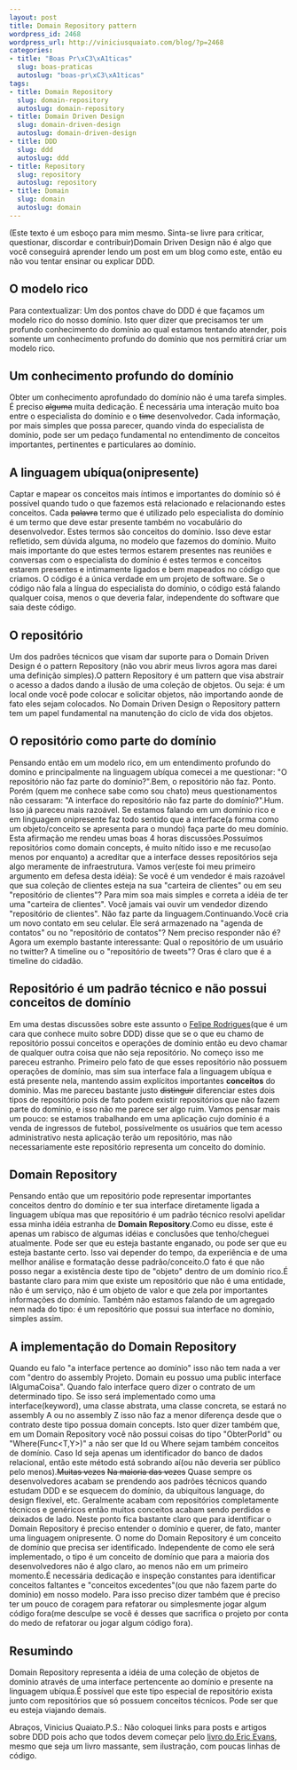 ```yaml
--- 
layout: post
title: Domain Repository pattern
wordpress_id: 2468
wordpress_url: http://viniciusquaiato.com/blog/?p=2468
categories: 
- title: "Boas Pr\xC3\xA1ticas"
  slug: boas-praticas
  autoslug: "boas-pr\xC3\xA1ticas"
tags: 
- title: Domain Repository
  slug: domain-repository
  autoslug: domain-repository
- title: Domain Driven Design
  slug: domain-driven-design
  autoslug: domain-driven-design
- title: DDD
  slug: ddd
  autoslug: ddd
- title: Repository
  slug: repository
  autoslug: repository
- title: Domain
  slug: domain
  autoslug: domain
---
```

(Este texto é um esboço para mim mesmo. Sinta-se livre para criticar, questionar, discordar e contribuir)Domain Driven Design não é algo que você conseguirá aprender lendo um post em um blog como este, então eu não vou tentar ensinar ou explicar DDD.

## O modelo rico
Para contextualizar: Um dos pontos chave do DDD é que façamos um modelo rico do nosso domínio. Isto quer dizer que precisamos ter um profundo conhecimento do domínio ao qual estamos tentando atender, pois somente um conhecimento profundo do domínio que nos permitirá criar um modelo rico.

## Um conhecimento profundo do domínio
Obter um conhecimento aprofundado do domínio não é uma tarefa simples. É preciso <del datetime="2010-12-21T03:53:16+00:00">alguma</del> muita dedicação. É necessária uma interação muito boa entre o especialista do domínio e o <del datetime="2010-12-21T03:53:16+00:00">time</del> desenvolvedor. Cada informação, por mais simples que possa parecer, quando vinda do especialista de domínio, pode ser um pedaço fundamental no entendimento de conceitos importantes, pertinentes e particulares ao domínio.

## A linguagem ubíqua(onipresente)
Captar e mapear os conceitos mais íntimos e importantes do domínio só é possível quando tudo o que fazemos está relacionado e relacionando estes conceitos. Cada <del datetime="2010-12-21T03:53:16+00:00">palavra</del> termo que é utilizado pelo especialista do domínio é um termo que deve estar presente também no vocabulário do desenvolvedor. Estes termos são conceitos do domínio. Isso deve estar refletido, sem dúvida alguma, no modelo que fazemos do domínio. Muito mais importante do que estes termos estarem presentes nas reuniões e conversas com o especialista do domínio é estes termos e conceitos estarem presentes e intimamente ligados e bem mapeados no código que criamos. O código é a única verdade em um projeto de software. Se o código não fala a língua do especialista do domínio, o código está falando qualquer coisa, menos o que deveria falar, independente do software que saia deste código.

## O repositório
Um dos padrões técnicos que visam dar suporte para o Domain Driven Design é o pattern Repository (não vou abrir meus livros agora mas darei uma definição simples).O pattern Repository é um pattern que visa abstrair o acesso a dados dando a ilusão de uma coleção de objetos. Ou seja: é um local onde você pode colocar e solicitar objetos, não importando aonde de fato eles sejam colocados. No Domain Driven Design o Repository pattern tem um papel fundamental na manutenção do ciclo de vida dos objetos.

## O repositório como parte do domínio
Pensando então em um modelo rico, em um entendimento profundo do domíno e principalmente na linguagem ubíqua comecei a me questionar: "O repositório não faz parte do domínio?".Bem, o repositório não faz. Ponto. Porém (quem me conhece sabe como sou chato) meus questionamentos não cessaram: "A interface do repositório não faz parte do domínio?".Hum. Isso já pareceu mais razoável. Se estamos falando em um domínio rico e em linguagem onipresente faz todo sentido que a interface(a forma como um objeto/conceito se apresenta para o mundo) faça parte do meu domínio. Esta afirmação me rendeu umas boas 4 horas discussões.Possuímos repositórios como domain concepts, é muito nítido isso e me recuso(ao menos por enquanto) a acreditar que a interface desses repositórios seja algo meramente de infraestrutura. Vamos ver(este foi meu primeiro argumento em defesa desta idéia): Se você é um vendedor é mais razoável que sua coleção de clientes esteja na sua "carteira de clientes" ou em seu "repositório de clientes"? Para mim soa mais simples e correta a idéia de ter uma "carteira de clientes". Você jamais vai ouvir um vendedor dizendo "repositório de clientes". Não faz parte da linguagem.Continuando.Você cria um novo contato em seu celular. Ele será armazenado na "agenda de contatos" ou no "repositório de contatos"? Nem preciso responder não é? Agora um exemplo bastante interessante: Qual o repositório de um usuário no twitter? A timeline ou o "repositório de tweets"? Oras é claro que é a timeline do cidadão.

## Repositório é um padrão técnico e não possui conceitos de domínio
Em uma destas discussões sobre este assunto o [Felipe Rodrigues](http://blog.lambda3.com.br/L3/felipero/)(que é um cara que conhece muito sobre DDD) disse que se o que eu chamo de repositório possui conceitos e operações de domínio então eu devo chamar de qualquer outra coisa que não seja repositório. No começo isso me pareceu estranho. Primeiro pelo fato de que esses repositório não possuem operações de domínio, mas sim sua interface fala a linguagem ubíqua e está presente nela, mantendo assim explícitos importantes **conceitos** do domínio. Mas me pareceu bastante justo <del datetime="2010-12-21T03:53:16+00:00">distinguir</del> diferenciar estes dois tipos de repositório pois de fato podem existir repositórios que não fazem parte do domínio, e isso não me parece ser algo ruim. Vamos pensar mais um pouco: se estamos trabalhando em uma aplicação cujo domínio é a venda de ingressos de futebol, possívelmente os usuários que tem acesso administrativo nesta aplicação terão um repositório, mas não necessariamente este repositório representa um conceito do domínio.

## Domain Repository
Pensando então que um repositório pode representar importantes conceitos dentro do domínio e ter sua interface diretamente ligada a linguagem ubíqua mas que repositório é um padrão técnico resolvi apelidar essa minha idéia estranha de **Domain Repository**.Como eu disse, este é apenas um rabisco de algumas idéias e conclusões que tenho/cheguei atualmente. Pode ser que eu esteja bastante enganado, ou pode ser que eu esteja bastante certo. Isso vai depender do tempo, da experiência e de uma mellhor análise e formatação desse padrão/conceito.O fato é que não posso negar a existência deste tipo de "objeto" dentro de um domínio rico.É bastante claro para mim que existe um repositório que não é uma entidade, não é um serviço, não é um objeto de valor e que zela por importantes informações do domínio. Também não estamos falando de um agregado nem nada do tipo: é um repositório que possui sua interface no domínio, simples assim.

## A implementação do Domain Repository
Quando eu falo "a interface pertence ao domínio" isso não tem nada a ver com "dentro do assembly Projeto. Domain eu possuo uma 
public interface IAlgumaCoisa". Quando falo interface quero dizer o contrato de um determinado tipo. Se isso será implementado como uma interface(keyword), uma classe abstrata, uma classe concreta, se estará no assembly A ou no assembly Z isso não faz a menor diferença desde que o contrato deste tipo possua domain concepts. Isto quer dizer também que, em um Domain Repository você não possui coisas do tipo "ObterPorId" ou "Where(Func<T,Y>)" a não ser que Id ou Where sejam também conceitos de domínio. Caso Id seja apenas um identificador do banco de dados relacional, então este método está sobrando aí(ou não deveria ser público pelo menos).<del datetime="2010-12-21T04:55:30+00:00">Muitas vezes</del> <del datetime="2010-12-21T04:55:30+00:00">Na maioria das vezes</del> Quase sempre os desenvolvedores acabam se prendendo aos padrões técnicos quando estudam DDD e se esquecem do domínio, da ubiquitous language, do design flexível, etc. Geralmente acabam com repositórios completamente técnicos e genéricos então muitos conceitos acabam sendo perdidos e deixados de lado. Neste ponto fica bastante claro que para identificar o Domain Repository é preciso entender o domínio e querer, de fato, manter uma linguagem onipresente. O nome do Domain Repository é um conceito de domínio que precisa ser identificado. Independente de como ele será implementado, o tipo é um conceito de domínio que para a maioria dos desenvolvedores não é algo claro, ao menos não em um primeiro momento.É necessária dedicação e inspeção constantes para identificar conceitos faltantes e "conceitos excedentes"(ou que não fazem parte do domínio) em nosso modelo. Para isso preciso dizer também que é preciso ter um pouco de coragem para refatorar ou simplesmente jogar algum código fora(me desculpe se você é desses que sacrifica o projeto por conta do medo de refatorar ou jogar algum código fora).

## Resumindo
Domain Repository representa a idéia de uma coleção de objetos de domínio através de uma interface pertencente ao domínio e presente na linguagem ubíqua.É possível que este tipo especial de repositório exista junto com repositórios que só possuem conceitos técnicos. Pode ser que eu esteja viajando demais.

Abraços,
Vinicius Quaiato.P.S.: Não coloquei links para posts e artigos sobre DDD pois acho que todos devem começar pelo [livro do Eric Evans](http://www.amazon.com/Domain-Driven-Design-Tackling-Complexity-Software/dp/0321125215), mesmo que seja um livro massante, sem ilustração, com poucas linhas de código.
